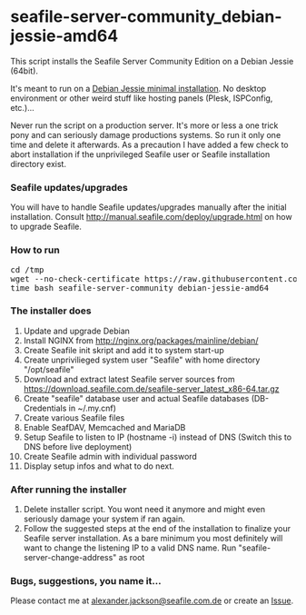 # seafile-server-community_debian-jessie-amd64
This script installs the Seafile Server Community Edition on a Debian Jessie (64bit).

It's meant to run on a [Debian Jessie minimal installation](https://www.youtube.com/watch?v=BCwz9oSSt8g). No desktop environment or other weird stuff like hosting panels (Plesk, ISPConfig, etc.)...

Never run the script on a production server. It's more or less a one trick pony and can seriously damage productions systems. So run it only one time and delete it afterwards. As a precaution I have added a few check to abort installation if the unprivileged Seafile user or Seafile installation directory exist.


### Seafile updates/upgrades

You will have to handle Seafile updates/upgrades manually after the initial installation. Consult http://manual.seafile.com/deploy/upgrade.html on how to upgrade Seafile. 


### How to run
<pre>
cd /tmp
wget --no-check-certificate https://raw.githubusercontent.com/alexanderjackson/seafile-server-community_debian-jessie-amd64/master/seafile-server-community_debian-jessie-amd64
time bash seafile-server-community_debian-jessie-amd64
</pre>


### The installer does
1. Update and upgrade Debian
2. Install NGINX from http://nginx.org/packages/mainline/debian/
3. Create Seafile init skript and add it to system start-up
4. Create unprivilieged system user "Seafile" with home directory "/opt/seafile"
5. Download and extract latest Seafile server sources from https://download.seafile.com.de/seafile-server_latest_x86-64.tar.gz
6. Create "seafile" database user and actual Seafile databases (DB-Credentials in ~/.my.cnf)
7. Create various Seafile files
8. Enable SeafDAV, Memcached and MariaDB
9. Setup Seafile to listen to IP (hostname -i) instead of DNS (Switch this to DNS before live deployment)
10. Create Seafile admin with individual password
11. Display setup infos and what to do next.


### After running the installer

1. Delete installer script. You wont need it anymore and might even seriously damage your system if ran again.
2. Follow the suggested steps at the end of the installation to finalize your Seafile server installation. As a bare minimum you most definitely will want to change the listening IP to a valid DNS name. Run "seafile-server-change-address" as root


### Bugs, suggestions, you name it...
Please contact me at alexander.jackson@seafile.com.de or create an [Issue](https://github.com/alexanderjackson/seafile-server-community_debian-jessie-amd64/issues/new).
